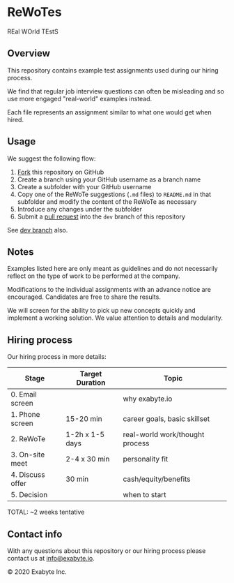# ReWoTes

REal WOrld TEstS

## Overview

This repository contains example test assignments used during our hiring process.

We find that regular job interview questions can often be misleading and so use more engaged "real-world" examples instead.

Each file represents an assignment similar to what one would get when hired.

## Usage

We suggest the following flow:

1. [Fork](https://docs.github.com/en/free-pro-team@latest/github/getting-started-with-github/fork-a-repo) this repository on GitHub
2. Create a branch using your GitHub username as a branch name
3. Create a subfolder with your GitHub username
4. Copy one of the ReWoTe suggestions (`.md` files) to `README.md` in that subfolder and modify the content of the ReWoTe as necessary
5. Introduce any changes under the subfolder
6. Submit a [pull request](https://docs.github.com/en/free-pro-team@latest/github/collaborating-with-issues-and-pull-requests/creating-a-pull-request-from-a-fork) into the `dev` branch of this repository

See [dev branch](https://github.com/Exabyte-io/rewotes/tree/dev) also.

## Notes

Examples listed here are only meant as guidelines and do not necessarily reflect on the type of work to be performed at the company.

Modifications to the individual assignments with an advance notice are encouraged. Candidates are free to share the results.

We will screen for the ability to pick up new concepts quickly and implement a working solution. We value attention to details and modularity.

## Hiring process

Our hiring process in more details:

| Stage             | Target Duration   | Topic                          |
| ----------------- | ----------------- | ------------------------------ |
| 0. Email screen   |                   | why exabyte.io                 |
| 1. Phone screen   | 15-20 min         | career goals, basic skillset   |
| 2. ReWoTe         | 1-2h x 1-5 days   | real-world work/thought process|
| 3. On-site meet   | 2-4 x 30 min      | personality fit                |
| 4. Discuss offer  | 30 min            | cash/equity/benefits           |
| 5. Decision       |                   | when to start                  |

TOTAL: ~2 weeks tentative


## Contact info

With any questions about this repository or our hiring process please contact us at info@exabyte.io.

© 2020 Exabyte Inc.
